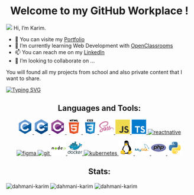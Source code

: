 <h1 align="center">Welcome to my GitHub Workplace !</h1>

<img src="https://raw.githubusercontent.com/MartinHeinz/MartinHeinz/master/wave.gif" width="30px"> Hi, I’m Karim.

- 👀 You can visite my [Portfolio](https://dahmani-karim.github.io)
- 🌱 I’m currently learning Web Development with [OpenClassrooms](https://openclassrooms.com)
- 📫 You can reach me on my [LinkedIn](https://www.linkedin.com/in/karimdahmani/)
- 💞️ I’m looking to collaborate on ...

 You will found all my projects from school and also private content that I want to share.
 <p>
  <a href="https://git.io/typing-svg"><img src="https://readme-typing-svg.herokuapp.com?font=&pause=1000&color=808080&width=1024&lines=Feel+free+to+give+stars+or+forks.+💻+Sharing+is+caring+!+💞️" alt="Typing SVG" /></a>
 </p>

<h2 align="center">Languages and Tools:</h2>
<p align="center">
 <a href="https://www.cprogramming.com/" target="_blank" rel="noreferrer"> <img src="https://raw.githubusercontent.com/devicons/devicon/master/icons/c/c-original.svg" alt="c" width="40" height="40"/> </a>
 <a href="https://www.w3schools.com/cpp/" target="_blank" rel="noreferrer"> <img src="https://raw.githubusercontent.com/devicons/devicon/master/icons/cplusplus/cplusplus-original.svg" alt="cplusplus" width="40" height="40"/> </a>
 <a href="https://www.w3schools.com/cs/" target="_blank" rel="noreferrer"> <img src="https://raw.githubusercontent.com/devicons/devicon/master/icons/csharp/csharp-original.svg" alt="csharp" width="40" height="40"/> </a>
 <a href="https://www.w3.org/html/" target="_blank" rel="noreferrer"> <img src="https://raw.githubusercontent.com/devicons/devicon/master/icons/html5/html5-original-wordmark.svg" alt="html5" width="40" height="40"/> </a>
 <a href="https://www.w3schools.com/css/" target="_blank" rel="noreferrer"> <img src="https://raw.githubusercontent.com/devicons/devicon/master/icons/css3/css3-original-wordmark.svg" alt="css3" width="40" height="40"/> </a>
  <a href="https://sass-lang.com" target="_blank" rel="noreferrer"> <img src="https://raw.githubusercontent.com/devicons/devicon/master/icons/sass/sass-original.svg" alt="sass" width="40" height="40"/> </a>
  <a href="https://developer.mozilla.org/en-US/docs/Web/JavaScript" target="_blank" rel="noreferrer"> <img src="https://raw.githubusercontent.com/devicons/devicon/master/icons/javascript/javascript-original.svg" alt="javascript" width="40" height="40"/> </a>
 <a href="https://www.typescriptlang.org/" target="_blank" rel="noreferrer"> <img src="https://raw.githubusercontent.com/devicons/devicon/master/icons/typescript/typescript-original.svg" alt="typescript" width="40" height="40"/> </a>
 <a href="https://reactnative.dev/" target="_blank" rel="noreferrer"> <img src="https://reactnative.dev/img/header_logo.svg" alt="reactnative" width="40" height="40"/> </a>
</p>
<p align="center">
 <a href="https://www.figma.com/" target="_blank" rel="noreferrer"> <img src="https://www.vectorlogo.zone/logos/figma/figma-icon.svg" alt="figma" width="40" height="40"/> </a>
  <a href="https://git-scm.com/" target="_blank" rel="noreferrer"> <img src="https://www.vectorlogo.zone/logos/git-scm/git-scm-icon.svg" alt="git" width="40" height="40"/> </a>
 <a href="https://nodejs.org" target="_blank" rel="noreferrer"> <img src="https://raw.githubusercontent.com/devicons/devicon/master/icons/nodejs/nodejs-original-wordmark.svg" alt="nodejs" width="40" height="40"/> </a> 
<a href="https://www.docker.com/" target="_blank" rel="noreferrer"> <img src="https://raw.githubusercontent.com/devicons/devicon/master/icons/docker/docker-original-wordmark.svg" alt="docker" width="40" height="40"/> </a>
<a href="https://kubernetes.io" target="_blank" rel="noreferrer"> <img src="https://www.vectorlogo.zone/logos/kubernetes/kubernetes-icon.svg" alt="kubernetes" width="40" height="40"/> </a>
 <a href="https://www.linux.org/" target="_blank" rel="noreferrer"> <img src="https://raw.githubusercontent.com/devicons/devicon/master/icons/linux/linux-original.svg" alt="linux" width="40" height="40"/> </a>
 <a href="https://www.mysql.com/" target="_blank" rel="noreferrer"> <img src="https://raw.githubusercontent.com/devicons/devicon/master/icons/mysql/mysql-original-wordmark.svg" alt="mysql" width="40" height="40"/> </a>
 <a href="https://www.php.net" target="_blank" rel="noreferrer"> <img src="https://raw.githubusercontent.com/devicons/devicon/master/icons/php/php-original.svg" alt="php" width="40" height="40"/> </a>
 <a href="https://www.python.org" target="_blank" rel="noreferrer"> <img src="https://raw.githubusercontent.com/devicons/devicon/master/icons/python/python-original.svg" alt="python" width="40" height="40"/> </a>
 </p>

<h2 align="center"> Stats:</h2>
<p>
 <img align="center" src="https://github-readme-stats.vercel.app/api?username=dahmani-karim&show_icons=true&theme=dark&locale=en" alt="dahmani-karim" height="135px"/>
 <img align="center" src="https://github-readme-streak-stats.herokuapp.com/?user=dahmani-karim&theme=dark" alt="dahmani-karim" height="135px"/>
 <img align="center" src="https://github-readme-stats.vercel.app/api/top-langs?username=dahmani-karim&show_icons=true&theme=dark&locale=en&layout=compact" alt="dahmani-karim" height="135px"/>
</p>
<!---
dahmani-karim/dahmani-karim is a ✨ special ✨ repository because its `README.md` (this file) appears on your GitHub profile.
You can click the Preview link to take a look at your changes.
--->
